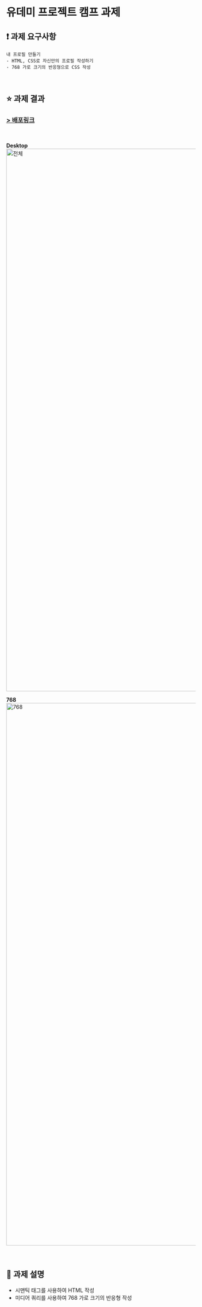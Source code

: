 # 유데미 프로젝트 캠프 과제

## ❗️ 과제 요구사항

```
내 프로필 만들기
- HTML, CSS로 자신만의 프로필 작성하기
- 768 가로 크기의 반응형으로 CSS 작성
```
<br/> 

## ⭐️ 과제 결과
### [> 배포링크](https://soohyun-fe.vercel.app/)
<br/>

**Desktop** 
<img width="1440" alt="전체" src="https://github.com/soohyuneee/udemy-project-camp/assets/105588175/0cee60aa-1214-4d88-9322-63ecce8f76f5">

**768**
<img width="1440" alt="768" src="https://github.com/soohyuneee/udemy-project-camp/assets/105588175/0a34b265-2608-474b-af2f-cc5ad08e691c">

<br/>

## 📝 과제 설명
- 시맨틱 태그를 사용하여 HTML 작성
- 미디어 쿼리를 사용하여 768 가로 크기의 반응형 작성
<br/> 
